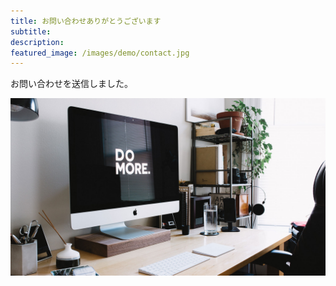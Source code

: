 ```yaml
---
title: お問い合わせありがとうございます
subtitle: 
description: 
featured_image: /images/demo/contact.jpg
---
```


お問い合わせを送信しました。

![](/images/demo/about.jpg)
